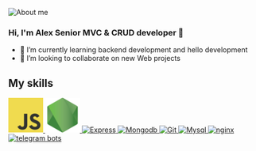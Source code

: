 ![About me](https://thorium.rocks/imgs/aboutme.png)

### Hi, I'm Alex Senior MVC & CRUD developer 👋
- 🌱 I’m currently learning backend development and hello development
- 👯 I’m looking to collaborate on new Web projects
## My skills
<a href="https://www.javascript.com">
  <img src="https://raw.githubusercontent.com/github/explore/80688e429a7d4ef2fca1e82350fe8e3517d3494d/topics/javascript/javascript.png" alt="Javascript" width="70" height="70">
</a>
<a href="https://nodejs.org/en">
  <img src="https://raw.githubusercontent.com/github/explore/80688e429a7d4ef2fca1e82350fe8e3517d3494d/topics/nodejs/nodejs.png" alt="Node js" width="70" height="70">
</a>

<a href="https://expressjs.com/">
  <img src="https://ih1.redbubble.net/image.438908244.6144/st,small,507x507-pad,600x600,f8f8f8.u2.jpg" alt="Express" width="70" height="70">
</a>

<a href="https://www.mongodb.com/">
  <img src="https://cdn.iconscout.com/icon/free/png-256/free-mongodb-5-1175140.png?f=webp&w=256" alt="Mongodb" width="70" height="70">
</a>
<a href="https://git-scm.com/">
  <img src="https://cdn-icons-png.flaticon.com/512/11104/11104255.png" alt="Git" width="70" height="70">
</a>
<a href="https://www.mysql.com/">
  <img src="https://cdn-icons-png.flaticon.com/512/1199/1199128.png" alt="Mysql" width="70" height="70">
</a>
<a href="https://www.nginx.com/">
  <img src="https://cdn-icons-png.flaticon.com/512/919/919856.png" alt="nginx" width="70" height="70">
</a>
<a href="https://core.telegram.org/bots/api">
  <img src="https://cdn-icons-png.flaticon.com/512/2111/2111646.png" alt="telegram bots" width="70" height="70">
</a>


<!--
**darknil/darknil** is a ✨ _special_ ✨ repository because its `README.md` (this file) appears on your GitHub profile.

Here are some ideas to get you started:

- 🔭 I’m currently working on ...
- 🌱 I’m currently learning backend development and software arhitecture
- 👯 I’m looking to collaborate on new Web projects
- 🤔 I’m looking for help with ...
- 💬 Ask me about ...
- 📫 How to reach me: ...
- 😄 Pronouns: ...
- ⚡ Fun fact: ...
-->

